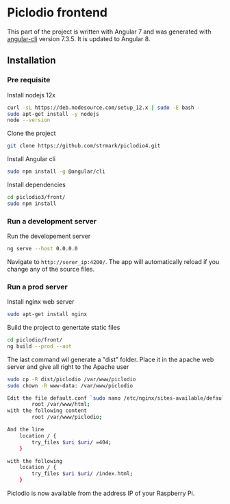 # Piclodio frontend

This part of the project is written with Angular 7 and was generated with [angular-cli](https://github.com/angular/angular-cli) version 7.3.5. It is updated to Angular 8.

## Installation

### Pre requisite

Install nodejs 12x 
``` bash
curl -sL https://deb.nodesource.com/setup_12.x | sudo -E bash -
sudo apt-get install -y nodejs
node --version
```
Clone the project
``` bash
git clone https://github.com/strmark/piclodio4.git
```

Install Angular cli
``` bash
sudo npm install -g @angular/cli
```

Install dependencies
``` bash
cd piclodio3/front/
sudo npm install
```

### Run a development server

Run the developement server
``` bash
ng serve --host 0.0.0.0
```
Navigate to `http://serer_ip:4200/`. The app will automatically reload if you change any of the source files.


### Run a prod server

Install nginx web server
``` bash
sudo apt-get install nginx
```

Build the project to genertate static files
``` bash
cd piclodio/front/
ng build --prod --aot
```

The last command wil generate a "dist" folder. Place it in the apache web server and give all right to the Apache user
``` bash
sudo cp -R dist/piclodio /var/www/piclodio
sudo chown -R www-data: /var/www/piclodio
```

``` bash
Edit the file default.conf `sudo nano /etc/nginx/sites-available/default.conf` and change the line
        root /var/www/html;
with the following content
        root /var/www/piclodio;

And the line
    location / {
        try_files $uri $uri/ =404;
    }

with the following
    location / {
        try_files $uri $uri/ /index.html;
    }
```
Piclodio is now available from the address IP of your Raspberry Pi.

